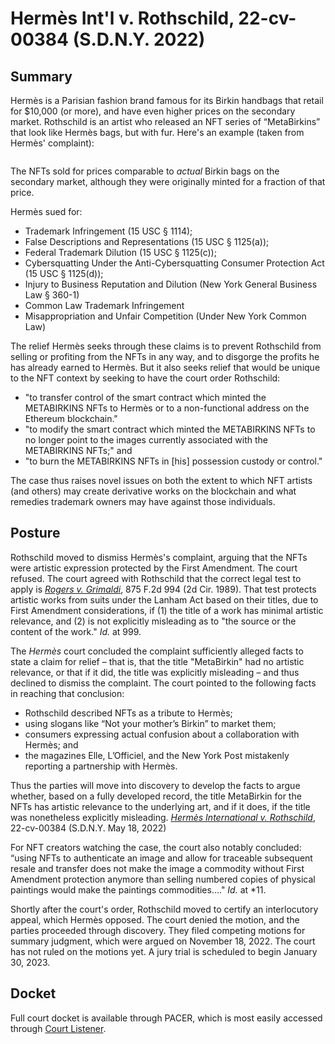 # Hermès Int'l v. Rothschild, 22-cv-00384 (S.D.N.Y. 2022)

## Summary <a href="#summary" id="summary"></a>

Hermès is a Parisian fashion brand famous for its Birkin handbags that retail for $10,000 (or more), and have even higher prices on the secondary market. Rothschild is an artist who released an NFT series of “MetaBirkins” that look like Hermès bags, but with fur. Here's an example (taken from Hermès' complaint):

<figure><img src="../.gitbook/assets/image (4).png" alt=""><figcaption></figcaption></figure>

The NFTs sold for prices comparable to _actual_ Birkin bags on the secondary market, although they were originally minted for a fraction of that price.

Hermès sued for:

* Trademark Infringement (15 USC § 1114);
* False Descriptions and Representations (15 USC § 1125(a));
* Federal Trademark Dilution (15 USC § 1125(c));
* Cybersquatting Under the Anti-Cybersquatting Consumer Protection Act (15 USC § 1125(d));
* Injury to Business Reputation and Dilution (New York General Business Law § 360-1)
* Common Law Trademark Infringement
* Misappropriation and Unfair Competition (Under New York Common Law)

The relief Hermès seeks through these claims is to prevent Rothschild from selling or profiting from the NFTs in any way, and to disgorge the profits he has already earned to Hermès. But it also seeks relief that would be unique to the NFT context by seeking to have the court order Rothschild:

* "to transfer control of the smart contract which minted the METABIRKINS NFTs to Hermès or to a non-functional address on the Ethereum blockchain."
* "to modify the smart contract which minted the METABIRKINS NFTs to no longer point to the images currently associated with the METABIRKINS NFTs;" and
* "to burn the METABIRKINS NFTs in \[his] possession custody or control."

The case thus raises novel issues on both the extent to which NFT artists (and others) may create derivative works on the blockchain and what remedies trademark owners may have against those individuals.

## Posture <a href="#posture" id="posture"></a>

Rothschild moved to dismiss Hermès's complaint, arguing that the NFTs were artistic expression protected by the First Amendment. The court refused. The court agreed with Rothschild that the correct legal test to apply is [_Rogers v. Grimaldi_](https://casetext.com/case/rogers-v-grimaldi), 875 F.2d 994 (2d Cir. 1989). That test protects artistic works from suits under the Lanham Act based on their titles, due to First Amendment considerations, if (1) the title of a work has minimal artistic relevance, and (2) is not explicitly misleading as to "the source or the content of the work." _Id._ at 999.

The _Hermès_ court concluded the complaint sufficiently alleged facts to state a claim for relief – that is, that the title "MetaBirkin" had no artistic relevance, or that if it did, the title was explicitly misleading – and thus declined to dismiss the complaint. The court pointed to the following facts in reaching that conclusion:

* Rothschild described NFTs as a tribute to Hermès;
* using slogans like “Not your mother’s Birkin” to market them;
* consumers expressing actual confusion about a collaboration with Hermès; and
* the magazines Elle, L’Officiel, and the New York Post mistakenly reporting a partnership with Hermès.

Thus the parties will move into discovery to develop the facts to argue whether, based on a fully developed record, the title MetaBirkin for the NFTs has artistic relevance to the underlying art, and if it does, if the title was nonetheless explicitly misleading. [_Hermès International v. Rothschild_](https://casetext.com/case/hermes-intl-v-rothschild-5), 22-cv-00384 (S.D.N.Y. May 18, 2022)

For NFT creators watching the case, the court also notably concluded: “using NFTs to authenticate an image and allow for traceable subsequent resale and transfer does not make the image a commodity without First Amendment protection anymore than selling numbered copies of physical paintings would make the paintings commodities…." _Id._ at \*11.

Shortly after the court's order, Rothschild moved to certify an interlocutory appeal, which Hermès opposed. The court denied the motion, and the parties proceeded through discovery. They filed competing motions for summary judgment, which were argued on November 18, 2022. The court has not ruled on the motions yet. A jury trial is scheduled to begin January 30, 2023.

## Docket <a href="#docket" id="docket"></a>

Full court docket is available through PACER, which is most easily accessed through [Court Listener](https://www.courtlistener.com/docket/62602398/hermes-international-v-rothschild/).
